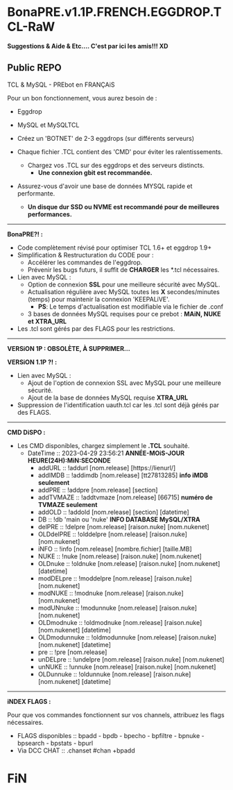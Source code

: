 # BonaPRE.v1.1P.FRENCH.EGGDROP.TCL-RaW

**Suggestions & Aide & Etc.... C'est par ici les amis!!! XD**

## Public REPO
TCL & MySQL - PREbot en FRANÇAiS

Pour un bon fonctionnement, vous aurez besoin de :
- Eggdrop
- MySQL et MySQLTCL

- Créez un 'BOTNET' de 2-3 eggdrops (sur différents serveurs)
- Chaque fichier .TCL contient des 'CMD' pour éviter les ralentissements.
  - Chargez vos .TCL sur des eggdrops et des serveurs distincts.
    - **Une connexion gbit est recommandée.**
- Assurez-vous d'avoir une base de données MYSQL rapide et performante.
  - **Un disque dur SSD ou NVME est recommandé pour de meilleures performances.**

---

**BonaPRE?! :**

- Code complètement révisé pour optimiser TCL 1.6+ et eggdrop 1.9+
- Simplification & Restructuration du CODE pour :
  - Accélérer les commandes de l'eggdrop.
  - Prévenir les bugs futurs, il suffit de **CHARGER** les *.tcl nécessaires.
- Lien avec MySQL :
  - Option de connexion **SSL** pour une meilleure sécurité avec MySQL.
  - Actualisation régulière avec MySQL toutes les **X** secondes/minutes (temps) pour maintenir la connexion 'KEEPALiVE'.
    - **PS**: Le temps d'actualisation est modifiable via le fichier de .conf
  - 3 bases de données MySQL requises pour ce prebot : **MAiN, NUKE et XTRA_URL**
- Les .tcl sont gérés par des FLAGS pour les restrictions.

---

**VERSiON 1P : OBSOLÈTE, À SUPPRIMER...**

**VERSiON 1.1P ?! :**
- Lien avec MySQL :
  - Ajout de l'option de connexion SSL avec MySQL pour une meilleure sécurité.
  - Ajout de la base de données MySQL requise **XTRA_URL**
- Suppression de l'identification uauth.tcl car les .tcl sont déjà gérés par des FLAGS.

---

**CMD DiSPO :**
  
- Les CMD disponibles, chargez simplement le **.TCL** souhaité.
  - DateTime :: 2023-04-29 23:56:21 **ANNÉE-MOiS-JOUR HEURE(24H):MiN:SECONDE**
    - addURL :: !addurl [nom.release] [https://lienurl/]
    - addIMDB :: !addimdb [nom.release] [tt27813285] **info iMDB seulement**
    - addPRE :: !addpre [nom.release] [section]
    - addTVMAZE :: !addtvmaze [nom.release] [66715] **numéro de TVMAZE seulement**
    - addOLD :: !addold [nom.release] [section] [datetime]
    - DB :: !db 'main ou 'nuke' **INFO DATABASE MySQL/XTRA**
    - delPRE :: !delpre [nom.release] [raison.nuke] [nom.nukenet]
    - OLDdelPRE :: !olddelpre [nom.release] [raison.nuke] [nom.nukenet]
    - iNFO :: !info [nom.release] [nombre.fichier] [taille.MB]
    - NUKE :: !nuke [nom.release] [raison.nuke] [nom.nukenet]
    - OLDnuke :: !oldnuke [nom.release] [raison.nuke] [nom.nukenet] [datetime]
    - modDELpre :: !moddelpre [nom.release] [raison.nuke] [nom.nukenet]
    - modNUKE :: !modnuke [nom.release] [raison.nuke] [nom.nukenet]
    - modUNnuke :: !modunnuke [nom.release] [raison.nuke] [nom.nukenet]
    - OLDmodnuke :: !oldmodnuke [nom.release] [raison.nuke] [nom.nukenet] [datetime]
    - OLDmodunnuke :: !oldmodunnuke [nom.release] [raison.nuke] [nom.nukenet] [datetime]
    - pre :: !pre [nom.release]
    - unDELpre :: !undelpre [nom.release] [raison.nuke] [nom.nukenet]
    - unNUKE :: !unnuke [nom.release] [raison.nuke] [nom.nukenet]
    - OLDunnuke :: !oldunnuke [nom.release] [raison.nuke] [nom.nukenet] [datetime]

---

**iNDEX FLAGS :**
  
Pour que vos commandes fonctionnent sur vos channels, attribuez les flags nécessaires.
  
- FLAGS disponibles :: bpadd - bpdb - bpecho - bpfiltre - bpnuke - bpsearch - bpstats - bpurl
- Via DCC CHAT ::  .chanset #chan +bpadd

# FiN
